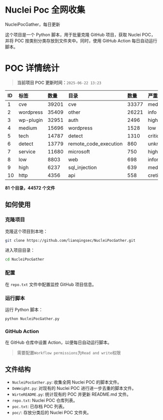 # Nuclei Poc 全网收集
NucleiPocGather，每日更新

这个项目是一个 Python 脚本，用于批量克隆 GitHub 项目，获取 Nuclei POC，并将 POC 按类别分类存放到文件夹中。同时，使用 GitHub Action 每日自动运行脚本。
# POC 详情统计

> **当前项目 POC 更新时间：**`2025-06-22 13:23`

| ID | 标签      | 数量 | 目录       | 数量 | 严重性   | 数量 |
|:---| :-------- | :--- | :--------- | :--- | :------- | :--- |
| 1 | cve | 39201 | cve | 33377 | medium | 21556 |
| 2 | wordpress | 35409 | other | 26221 | info | 20380 |
| 3 | wp-plugin | 32951 | auth | 2496 | high | 13202 |
| 4 | medium | 15696 | wordpress | 1528 | low | 9979 |
| 5 | tech | 14787 | detect | 1310 | critical | 7162 |
| 6 | detect | 13779 | remote_code_execution | 860 | unknown | 91 |
| 7 | service | 11680 | microsoft | 750 | hight | 16 |
| 8 | low | 8803 | web | 698 | informative | 10 |
| 9 | high | 6237 | sql_injection | 639 | meduim | 7 |
| 10 | http | 4356 | api | 558 | cretical | 2 |

**81 个目录，44572 个文件**
## 如何使用

### 克隆项目

克隆这个项目到本地：

```bash
git clone https://github.com/lianqingsec/NucleiPocGather.git
```

进入项目目录：

```bash
cd NucleiPocGather
```

### 配置

在 `repo.txt` 文件中配置监控 GitHub 项目信息。

### 运行脚本

运行 Python 脚本：

```bash
python NucleiPocGather.py
```

### GitHub Action

在 GitHub 仓库中设置 Action，以便每日自动运行脚本。

> 需要配置`Workflow permissions`为`Read and write`权限

## 文件结构

- `NucleiPocGather.py`: 收集全网 Nuclei POC 的脚本文件。
- `DeWeight.py`: 对现有的 Nuclei POC 进行进一步去重的脚本文件。
- `WirteREADME.py`: 统计现有的 POC 并更新 README.md 文件。
- `repo.txt`: Nuclei POC 仓库列表。
- `poc.txt`: 已存档 POC 列表。
- `poc/`: 存放分类后的 Nuclei POC 文件夹。

